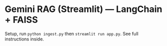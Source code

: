 # Gemini RAG (Streamlit) — LangChain + FAISS
Setup, run `python ingest.py` then `streamlit run app.py`. See full instructions inside.
